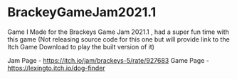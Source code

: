 # BrackeyGameJam2021.1
 Game I Made for the Brackeys Game Jam 2021.1 , had a super fun time with this game (Not releasing source code for this one but will provide link to the Itch Game Download to play the built version of it)

Jam Page - https://itch.io/jam/brackeys-5/rate/927683
Game Page - https://lexingto.itch.io/dog-finder
